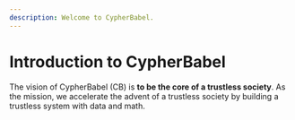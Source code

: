 ```yaml
---
description: Welcome to CypherBabel.
---
```


# Introduction to CypherBabel

The vision of CypherBabel (CB) is **to be the core of a trustless society**. As the mission, we accelerate the advent of a trustless society by building a trustless system with data and math.&#x20;
